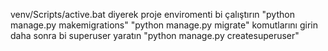venv/Scripts/active.bat diyerek proje enviromenti bi çalıştırın
"python manage.py makemigrations"
"python manage.py migrate"
komutlarını girin
daha sonra bi superuser yaratın 
"python manage.py createsuperuser"
